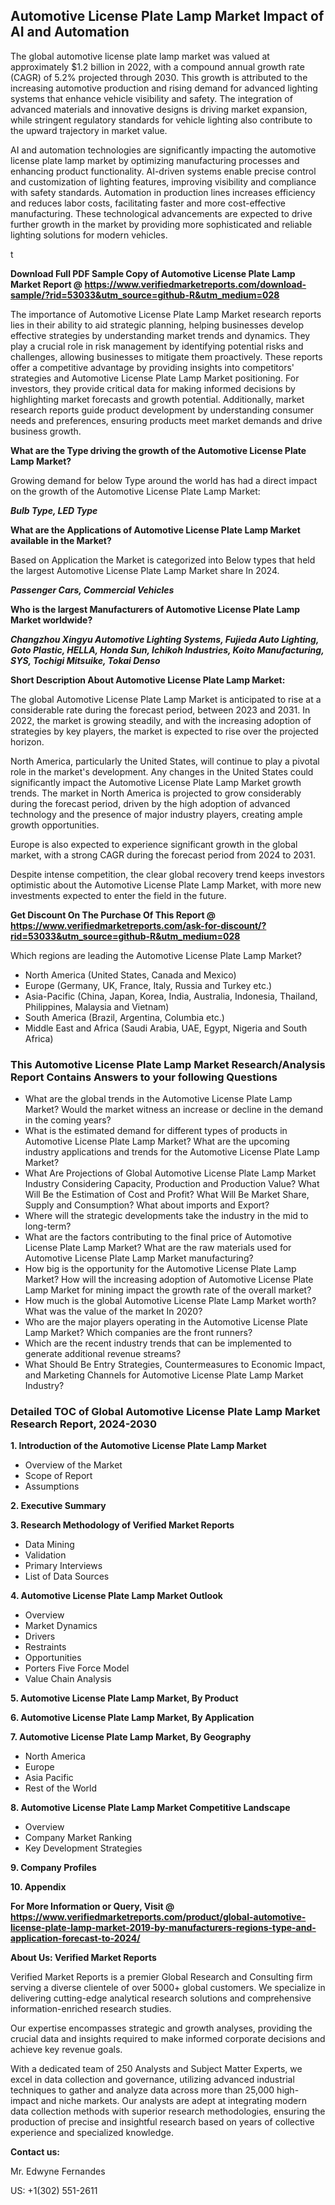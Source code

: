 <h2>Automotive License Plate Lamp Market Impact of AI and Automation</h2><p>The global automotive license plate lamp market was valued at approximately $1.2 billion in 2022, with a compound annual growth rate (CAGR) of 5.2% projected through 2030. This growth is attributed to the increasing automotive production and rising demand for advanced lighting systems that enhance vehicle visibility and safety. The integration of advanced materials and innovative designs is driving market expansion, while stringent regulatory standards for vehicle lighting also contribute to the upward trajectory in market value.</p><p>AI and automation technologies are significantly impacting the automotive license plate lamp market by optimizing manufacturing processes and enhancing product functionality. AI-driven systems enable precise control and customization of lighting features, improving visibility and compliance with safety standards. Automation in production lines increases efficiency and reduces labor costs, facilitating faster and more cost-effective manufacturing. These technological advancements are expected to drive further growth in the market by providing more sophisticated and reliable lighting solutions for modern vehicles.</p>t</p><p id="" class=""><strong>Download Full PDF Sample Copy of Automotive License Plate Lamp Market Report @ <a href="https://www.verifiedmarketreports.com/download-sample/?rid=53033&utm_source=github-R&utm_medium=028" target="_blank">https://www.verifiedmarketreports.com/download-sample/?rid=53033&utm_source=github-R&utm_medium=028</a></strong></p><p>The importance of&nbsp;Automotive License Plate Lamp Market research reports lies in their ability to aid strategic planning, helping businesses develop effective strategies by understanding market trends and dynamics. They play a crucial role in risk management by identifying potential risks and challenges, allowing businesses to mitigate them proactively. These reports offer a competitive advantage by providing insights into competitors' strategies and Automotive License Plate Lamp Market positioning. For investors, they provide critical data for making informed decisions by highlighting market forecasts and growth potential. Additionally, market research reports guide product development by understanding consumer needs and preferences, ensuring products meet market demands and drive business growth.</p><p><strong>What are the&nbsp;Type driving the growth of the Automotive License Plate Lamp Market?</strong></p><p id="" class="">Growing demand for below Type around the world has had a direct impact on the growth of the Automotive License Plate Lamp Market:</p><em><strong>Bulb Type, LED Type</strong></em></p><strong>What are the&nbsp;Applications&nbsp;of Automotive License Plate Lamp Market available in the Market?</strong></p><p id="" class="">Based on Application the Market is categorized into Below types that held the largest Automotive License Plate Lamp Market share In 2024.</p><em><strong>Passenger Cars, Commercial Vehicles</strong></em></p><strong>Who is the largest Manufacturers of Automotive License Plate Lamp Market worldwide?</strong></p><p><em><strong>Changzhou Xingyu Automotive Lighting Systems, Fujieda Auto Lighting, Goto Plastic, HELLA, Honda Sun, Ichikoh Industries, Koito Manufacturing, SYS, Tochigi Mitsuike, Tokai Denso</strong></em></p><p id="" class=""><strong>Short Description About Automotive License Plate Lamp Market:</strong></p><p>The global Automotive License Plate Lamp Market is anticipated to rise at a considerable rate during the forecast period, between 2023 and 2031. In 2022, the market is growing steadily, and with the increasing adoption of strategies by key players, the market is expected to rise over the projected horizon.</p><p>North America, particularly the United States, will continue to play a pivotal role in the market's development. Any changes in the United States could significantly impact the Automotive License Plate Lamp Market growth trends. The market in North America is projected to grow considerably during the forecast period, driven by the high adoption of advanced technology and the presence of major industry players, creating ample growth opportunities.</p><p>Europe is also expected to experience significant growth in the global market, with a strong CAGR during the forecast period from 2024 to 2031.</p><p>Despite intense competition, the clear global recovery trend keeps investors optimistic about the Automotive License Plate Lamp Market, with more new investments expected to enter the field in the future.</p><p id="" class=""><strong>Get Discount On The Purchase Of This Report @ <a href="https://www.verifiedmarketreports.com/ask-for-discount/?rid=53033&utm_source=github-R&utm_medium=028" target="_blank">https://www.verifiedmarketreports.com/ask-for-discount/?rid=53033&utm_source=github-R&utm_medium=028</a></strong></p>Which regions are leading the Automotive License Plate Lamp Market?</p><ul><li>North America (United States, Canada and Mexico)</li><li>Europe (Germany, UK, France, Italy, Russia and Turkey etc.)</li><li>Asia-Pacific (China, Japan, Korea, India, Australia, Indonesia, Thailand, Philippines, Malaysia and Vietnam)</li><li>South America (Brazil, Argentina, Columbia etc.)</li><li>Middle East and Africa (Saudi Arabia, UAE, Egypt, Nigeria and South Africa)</li></ul><h3 id="" class="">This Automotive License Plate Lamp Market Research/Analysis Report Contains Answers to your following Questions</h3><ul><li>What are the global trends in the Automotive License Plate Lamp Market? Would the market witness an increase or decline in the demand in the coming years?</li><li>What is the estimated demand for different types of products in Automotive License Plate Lamp Market? What are the upcoming industry applications and trends for the Automotive License Plate Lamp Market?</li><li>What Are Projections of Global Automotive License Plate Lamp Market Industry Considering Capacity, Production and Production Value? What Will Be the Estimation of Cost and Profit? What Will Be Market Share, Supply and Consumption? What about imports and Export?</li><li>Where will the strategic developments take the industry in the mid to long-term?</li><li>What are the factors contributing to the final price of Automotive License Plate Lamp Market? What are the raw materials used for Automotive License Plate Lamp Market manufacturing?</li><li>How big is the opportunity for the Automotive License Plate Lamp Market? How will the increasing adoption of Automotive License Plate Lamp Market for mining impact the growth rate of the overall market?</li><li>How much is the global Automotive License Plate Lamp Market worth? What was the value of the market In 2020?</li><li>Who are the major players operating in the Automotive License Plate Lamp Market? Which companies are the front runners?</li><li>Which are the recent industry trends that can be implemented to generate additional revenue streams?</li><li>What Should Be Entry Strategies, Countermeasures to Economic Impact, and Marketing Channels for Automotive License Plate Lamp Market Industry?</li></ul><h3 id="" class="">Detailed TOC of Global Automotive License Plate Lamp Market Research Report, 2024-2030</h3><p id="" class=""><strong>1. Introduction of the Automotive License Plate Lamp Market</strong></p><ul><li>Overview of the Market</li><li>Scope of Report</li><li>Assumptions</li></ul><p id="" class=""><strong>2. Executive Summary</strong></p><p id="" class=""><strong>3. Research Methodology of Verified Market Reports</strong></p><ul><li>Data Mining</li><li>Validation</li><li>Primary Interviews</li><li>List of Data Sources</li></ul><p id="" class=""><strong>4. Automotive License Plate Lamp Market Outlook</strong></p><ul><li>Overview</li><li>Market Dynamics</li><li>Drivers</li><li>Restraints</li><li>Opportunities</li><li>Porters Five Force Model</li><li>Value Chain Analysis</li></ul><p id="" class=""><strong>5. Automotive License Plate Lamp Market, By Product</strong></p><p id="" class=""><strong>6. Automotive License Plate Lamp Market, By Application</strong></p><p id="" class=""><strong>7. Automotive License Plate Lamp Market, By Geography</strong></p><ul><li>North America</li><li>Europe</li><li>Asia Pacific</li><li>Rest of the World</li></ul><p id="" class=""><strong>8. Automotive License Plate Lamp Market Competitive Landscape</strong></p><ul><li>Overview</li><li>Company Market Ranking</li><li>Key Development Strategies</li></ul><p id="" class=""><strong>9. Company Profiles</strong></p><p id="" class=""><strong>10. Appendix</strong></p><p id="" class=""><strong>For More Information or Query, Visit @ <a href="https://www.verifiedmarketreports.com/product/global-automotive-license-plate-lamp-market-2019-by-manufacturers-regions-type-and-application-forecast-to-2024/" target="_blank">https://www.verifiedmarketreports.com/product/global-automotive-license-plate-lamp-market-2019-by-manufacturers-regions-type-and-application-forecast-to-2024/</a></strong></p><p id="" class=""><strong>About Us: Verified Market Reports</strong></p><p id="" class="">Verified Market Reports is a premier Global Research and Consulting firm serving a diverse clientele of over 5000+ global customers. We specialize in delivering cutting-edge analytical research solutions and comprehensive information-enriched research studies.</p><p id="" class="">Our expertise encompasses strategic and growth analyses, providing the crucial data and insights required to make informed corporate decisions and achieve key revenue goals.</p><p id="" class="">With a dedicated team of 250 Analysts and Subject Matter Experts, we excel in data collection and governance, utilizing advanced industrial techniques to gather and analyze data across more than 25,000 high-impact and niche markets. Our analysts are adept at integrating modern data collection methods with superior research methodologies, ensuring the production of precise and insightful research based on years of collective experience and specialized knowledge.</p><p id="" class=""><strong>Contact us:</strong></p><p id="" class="">Mr. Edwyne Fernandes</p><p id="" class="">US: +1(302) 551-2611</p>